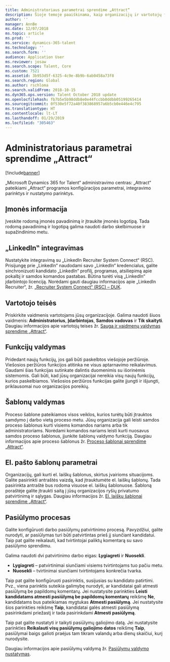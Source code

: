 ```yaml
---
title: Administratoriaus parametrai sprendime „Attract“
description: Šioje temoje paaiškinama, kaip organizacijų ir vartotojų funkcijas sprendime „Attract“.
author: ''
manager: AnnBe
ms.date: 12/07/2018
ms.topic: article
ms.prod: ''
ms.service: dynamics-365-talent
ms.technology: ''
ms.search.form: ''
audience: Application User
ms.reviewer: josaw
ms.search.scope: Talent, Core
ms.custom: 7521
ms.assetid: 3b953d5f-6325-4c9e-8b9b-6ab0458a73f8
ms.search.region: Global
ms.author: rschloma
ms.search.validFrom: 2018-10-15
ms.dyn365.ops.version: Talent October 2018 update
ms.openlocfilehash: fb7b5e5b98ddb8e0e44fccbb0ddbb05199265414
ms.sourcegitcommit: 0f530e5f72a40f383868957a6b5cb0e446e4c795
ms.translationtype: HT
ms.contentlocale: lt-LT
ms.lasthandoff: 01/29/2019
ms.locfileid: "305463"
---
```

# <a name="admin-settings-in-attract"></a>Administratoriaus parametrai sprendime „Attract“
[!include[banner](../includes/banner.md)]

„Microsoft Dynamics 365 for Talent“ administravimo centras: „Attract“ pateikiami „Attract“ programos konfigūracijos parametrai, integravimo parinktys ir nustatymo parinktys.

## <a name="company-information"></a>Įmonės informacija

Įveskite rodomą įmonės pavadinimą ir įtraukite įmonės logotipą. Tada rodomą pavadinimą ir logotipą galima naudoti darbo skelbimuose ir supažindinimo metu.

## <a name="linkedin-integration"></a>„LinkedIn‟ integravimas

Nustatykite integravimą su „LinkedIn Recruiter System Connect“ (RSC). Prisijungę prie „LinkedIn“ naudodami savo „LinkedIn“ kredencialus, galite sinchronizuoti kandidato „LinkedIn“ profilį, programas, atsiliepimą apie pokalbį ir samdos komandos pastabas. Būtina turėti visą „LinkedIn“ įdarbintojo licenciją. Norėdami gauti daugiau informacijos apie „LinkedIn Recruiter“, žr. [„Recruiter System Connect“ (RSC) – DUK](https://www.linkedin.com/help/recruiter/answer/90483).

## <a name="user-permissions"></a>Vartotojo teisės

Priskirkite vaidmenis vartotojams jūsų organizacijoje. Galima naudoti šiuos vaidmenis: **Administratorius**, **Įdarbintojas**, **Samdos vadovas** ir **Tik skaityti**. Daugiau informacijos apie vartotojų teises žr. [Sauga ir vaidmenų valdymas sprendime „Attract“](./security-attract.md).

## <a name="feature-management"></a>Funkcijų valdymas

Pridedant naujų funkcijų, jos gali būti paskelbtos viešojoje peržiūroje. Viešosios peržiūros funkcijos atitinka ne visus aptarnavimo reikalavimus. Gaudami šias funkcijas sutinkate dalintis duomenimis su išorinėmis sistemomis. Gali būti, kad jūsų organizacijai nereikia visų naujų funkcijų, kurios paskelbiamos. Viešosios peržiūros funkcijas galite įjungti ir išjungti, priklausomai nuo organizacijos poreikių.

## <a name="template-management"></a>Šablonų valdymas

Proceso šablone pateikiamos visos veiklos, kurios turėtų būti įtrauktos samdymo į darbo vietą proceso metu. Jūsų organizacija gali leisti samdos proceso šablonus kurti visiems komandos nariams arba tik administratoriams. Norėdami komandos nariams leisti kurti nuosavus samdos proceso šablonus, įjunkite šablonų valdymo funkciją. Daugiau informacijos apie proceso šablonus žr. [Proceso šablonai sprendime „Attract“](./process-templates-attract.md).

## <a name="email-template-settings"></a>El. pašto šablonų parametrai

Organizacijų, gali kurti el. laiškų šablonus, skirtus įvairioms situacijoms. Galite pasirinkti antraštės vaizdą, kad įtrauktumėte el. laiškų šablonų. Tada pasirinkta antraštė bus rodoma visuose el. laiškų šablonuose. Šabloną poraštėje galite įtraukti saitą į jūsų organizacijos ryšių privatumo patvirtinimą ir sąlygas. Daugiau informacijos žr. [El. laiškų šablonai sprendime „Attract“](./email-templates.md).

## <a name="offer-process"></a>Pasiūlymo procesas

Galite konfigūruoti darbo pasiūlymų patvirtinimo procesą. Pavyzdžiui, galite nurodyti, ar pasiūlymas turi būti patvirtintas prieš jį siunčiant kandidatui. Taip pat galite reikalauti, kad tvirtintojai paliktų komentarą su savo pasiūlymo sprendimu.

Galima naudoti dvi patvirtinimo darbo eigas: **Lygiagreti** ir **Nuosekli**.

- **Lygiagreti** – patvirtinimai siunčiami visiems tvirtintojams tuo pačiu metu.
- **Nuosekli** – tvirtinimai siunčiami tvirtintojams konkrečia tvarka.

Taip pat galite konfigūruoti pasirinktis, susijusias su kandidato patirtimi. Pvz., viena parinktis suteikia galimybę nurodyti, ar kandidatai gali atmesti pasiūlymą be papildomų komentarų. Jei nustatysite parinkties **Leisti kandidatams atmesti pasiūlymą be papildomų komentarų** reikšmę **Ne**, kandidatams bus pateikiamas mygtukas **Atmesti pasiūlymą**. Jei nustatysite šios parinkties reikšmę **Taip**, kandidatai galės atmesti pasiūlymą pasirinkdami priežastį ir tada pasirinkdami **Atmesti pasiūlymą**.

Taip pat galite nustatyti ir taikyti pasiūlymų galiojimo datą. Jei nustatysite parinkties **Reikalauti visų pasiūlymų galiojimo datos** reikšmę **Taip**, pasiūlymai baigs galioti praėjus tam tikram valandų arba dienų skaičiui, kurį nurodysite.

Daugiau informacijos apie pasiūlymų valdymą žr. [Pasiūlymų valdymo nustatymas](./offer-setup.md).
